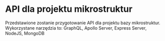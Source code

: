 # API dla projektu mikrostruktur

Przedstawione zostanie przygotowanie API dla projektu bazy mikrostruktur.
Wykorzystane narzędzia to: 
GraphQL, Apollo Server, Express Server, NodeJS, MongoDB

